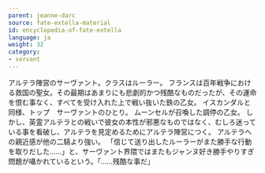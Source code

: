 ```yaml
---
parent: jeanne-darc
source: fate-extella-material
id: encyclopedia-of-fate-extella
language: ja
weight: 32
category:
- servant
---
```


アルテラ陣営のサーヴァント。クラスはルーラー。
フランスは百年戦争における救国の聖女。その最期はあまりにも悲劇的かつ残酷なものだったが、その運命を恨む事なく、すべてを受け入れた上で戦い抜いた鉄の乙女。
イスカンダルと同様、トップ　サーヴァントのひとり。
ムーンセルが召喚した調停の乙女。
しかし、英霊アルテラとの戦いで彼女の本性が邪悪なものではなく、むしろ迷っている事を看破し、アルテラを見定めるためにアルテラ陣営につく。
アルテラへの親近感が他の二騎より強い。
「信じて送り出したルーラーがまた勝手な行動を取りだした……」と、サーヴァント界隈ではまたもジャンヌ好き勝手やりすぎ問題が囁かれているという。「……残酷な事だ」

